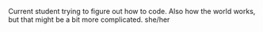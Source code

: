Current student trying to figure out how to code. Also how the world works, but that might be a bit more complicated. she/her
<!---
pm-coding/pm-coding is a ✨ special ✨ repository because its `README.md` (this file) appears on your GitHub profile.
You can click the Preview link to take a look at your changes.
--->
